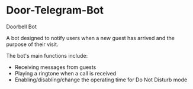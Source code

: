 # Door-Telegram-Bot
Doorbell Bot 

A bot designed to notify users when a new guest has arrived and the purpose of their visit.

The bot's main functions include: 
- Receiving messages from guests
- Playing a ringtone when a call is received
- Enabling/disabling/change the operating time for Do Not Disturb mode 
